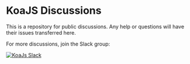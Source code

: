 # KoaJS Discussions

This is a repository for public discussions.
Any help or questions will have their issues transferred here.

For more discussions, join the Slack group: 

<a href="https://communityinviter.com/apps/koa-js/koajs" rel="KoaJs Slack Community">![KoaJs Slack](https://img.shields.io/badge/Koa.Js-Slack%20Channel-Slack.svg?longCache=true&style=for-the-badge)</a>
